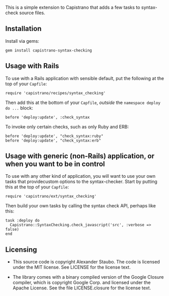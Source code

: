 This is a simple extension to Capistrano that adds a few tasks to syntax-check source files.

Installation
------------

Install via gems:

    gem install capistrano-syntax-checking

Usage with Rails
----------------

To use with a Rails application with sensible default, put the following at the 
top of your `Capfile`:

    require 'capistrano/recipes/syntax_checking'

Then add this at the bottom of your `Capfile`, _outside_ the `namespace deploy do ...`
block:

    before 'deploy:update', :check_syntax

To invoke only certain checks, such as only Ruby and ERB:

    before 'deploy:update', "check_syntax:ruby"
    before 'deploy:update', "check_syntax:erb"
    
Usage with generic (non-Rails) application, or when you want to be in control
-----------------------------------------------------------------------------

To use with any other kind of application, you will want to use your own tasks 
that providecustom options to the syntax-checker. Start by putting this at the 
top of your `Capfile`:

    require 'capistrano/ext/syntax_checking'

Then build your own tasks by calling the syntax check API, perhaps like this:

    task :deploy do
      Capistrano::SyntaxChecking.check_javascript('src', :verbose => false)
    end

Licensing
---------

* This source code is copyright Alexander Staubo. The code is licensed under the
  MIT license. See LICENSE for the license text.

* The library comes with a binary compiled version of the Google Closure 
  compiler, which is copyright Google Corp. and licensed under the Apache License.
  See the file LICENSE.closure for the license text.
